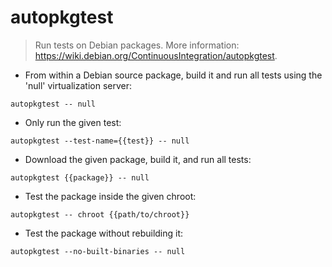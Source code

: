 # autopkgtest

> Run tests on Debian packages.
> More information: <https://wiki.debian.org/ContinuousIntegration/autopkgtest>.

- From within a Debian source package, build it and run all tests using the 'null' virtualization server:

`autopkgtest -- null`

- Only run the given test:

`autopkgtest --test-name={{test}} -- null`

- Download the given package, build it, and run all tests:

`autopkgtest {{package}} -- null`

- Test the package inside the given chroot:

`autopkgtest -- chroot {{path/to/chroot}}`

- Test the package without rebuilding it:

`autopkgtest --no-built-binaries -- null`
